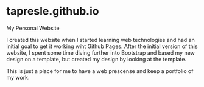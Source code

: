 tapresle.github.io
==================

My Personal Website

I created this website when I started learning web technologies and had an initial goal to get it working wiht Github Pages.
After the initial version of this website, I spent some time diving further into Bootstrap and based my new design on a template, but created my design by looking at the template.

This is just a place for me to have a web prescense and keep a portfolio of my work.
